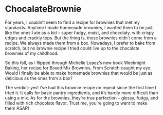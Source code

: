 # ChocalateBrownie

For years, I couldn’t seem to find a recipe for brownies that met my standards. Anytime I made homemade brownies, I wanted them to be just like the ones I ate as a kid – super fudgy, moist, and chocolaty, with crispy edges and crackly tops. But the thing is, these brownies didn’t come from a recipe. We always made them from a box. Nowadays, I prefer to bake from scratch, but no brownie recipe I tried could live up to the chocolate brownies of my childhood.

So this fall, as I flipped through Michelle Lopez’s new book Weeknight Baking, her recipe for Boxed Mix Brownies, From Scratch caught my eye. Would I finally be able to make homemade brownies that would be just as delicious as the ones from a box?

The verdict: yes! I’ve had this brownie recipe on repeat since the first time I tried it. It calls for basic pantry ingredients, and it’s hardly more difficult than using a mix. As for the brownies, they’re true perfection – glossy, fudgy, and filled with rich chocolate flavor. Trust me, you’re going to want to make them ASAP!

